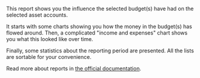 This report shows you the influence the selected budget(s) have had on the selected asset accounts.

It starts with some charts showing you how the money in the budget(s) has flowed around. Then, a complicated "income and expenses" chart shows you what this looked like over time.

Finally, some statistics about the reporting period are presented. All the lists are sortable for your convenience.

Read more about reports in [the official documentation](https://drive.google.com/open?id=1Sd7zt2hZ57ybRO1xARW8c5Wf_oLEIdZ6).
